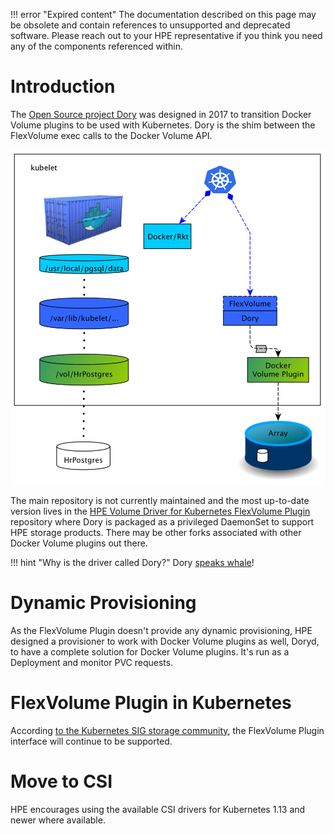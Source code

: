 !!! error "Expired content"
    The documentation described on this page may be obsolete and contain references to unsupported and deprecated software. Please reach out to your HPE representative if you think you need any of the components referenced within.

# Introduction
The [Open Source project Dory](https://github.com/hpe-storage/dory) was designed in 2017 to transition Docker Volume plugins to be used with Kubernetes. Dory is the shim between the FlexVolume exec calls to the Docker Volume API.

![Dory](img/dory.png)

The main repository is not currently maintained and the most up-to-date version lives in the [HPE Volume Driver for Kubernetes FlexVolume Plugin](https://github.com/hpe-storage/flexvolume-driver) repository where Dory is packaged as a privileged DaemonSet to support HPE storage products. There may be other forks associated with other Docker Volume plugins out there.

!!! hint "Why is the driver called Dory?"
    Dory [speaks whale](https://www.youtube.com/watch?v=jJGeeryk0Eo)!

# Dynamic Provisioning
As the FlexVolume Plugin doesn't provide any dynamic provisioning, HPE designed a provisioner to work with Docker Volume plugins as well, Doryd, to have a complete solution for Docker Volume plugins. It's run as a Deployment and monitor PVC requests.

# FlexVolume Plugin in Kubernetes
According [to the Kubernetes SIG storage community](https://github.com/kubernetes/community/blob/master/sig-storage/volume-plugin-faq.md#working-with-out-of-tree-volume-plugin-options), the FlexVolume Plugin interface will continue to be supported.

# Move to CSI
HPE encourages using the available CSI drivers for Kubernetes 1.13 and newer where available.
